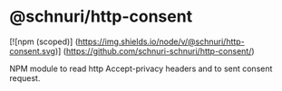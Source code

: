 # @schnuri/http-consent

[![npm (scoped)]
(https://img.shields.io/node/v/@schnuri/http-consent.svg)]
(https://github.com/schnuri-schnuri/http-consent/)

NPM module to read http Accept-privacy headers and to sent consent request.
